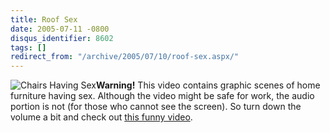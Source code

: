 ```yaml
---
title: Roof Sex
date: 2005-07-11 -0800
disqus_identifier: 8602
tags: []
redirect_from: "/archive/2005/07/10/roof-sex.aspx/"
---
```


![Chairs Having
Sex](https://haacked.com/images/ChairsHavingSex.jpg)**Warning!** This
video contains graphic scenes of home furniture having sex. Although the
video might be safe for work, the audio portion is not (for those who
cannot see the screen). So turn down the volume a bit and check out
[this funny video](http://www.eatpes.com/roofsex.html).

